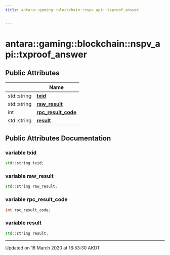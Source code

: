 ```yaml
---
title: antara::gaming::blockchain::nspv_api::txproof_answer


---
```


# antara::gaming::blockchain::nspv_api::txproof_answer

















## Public Attributes

|                | Name           |
| -------------- | -------------- |
| std::string | **[txid](Classes/structantara_1_1gaming_1_1blockchain_1_1nspv__api_1_1txproof__answer.md#variable-txid)**  |
| std::string | **[raw_result](Classes/structantara_1_1gaming_1_1blockchain_1_1nspv__api_1_1txproof__answer.md#variable-raw_result)**  |
| int | **[rpc_result_code](Classes/structantara_1_1gaming_1_1blockchain_1_1nspv__api_1_1txproof__answer.md#variable-rpc_result_code)**  |
| std::string | **[result](Classes/structantara_1_1gaming_1_1blockchain_1_1nspv__api_1_1txproof__answer.md#variable-result)**  |












## Public Attributes Documentation

### variable txid

```cpp
std::string txid;
```




























### variable raw_result

```cpp
std::string raw_result;
```




























### variable rpc_result_code

```cpp
int rpc_result_code;
```




























### variable result

```cpp
std::string result;
```
































-------------------------------

Updated on 18 March 2020 at 16:53:30 AKDT
